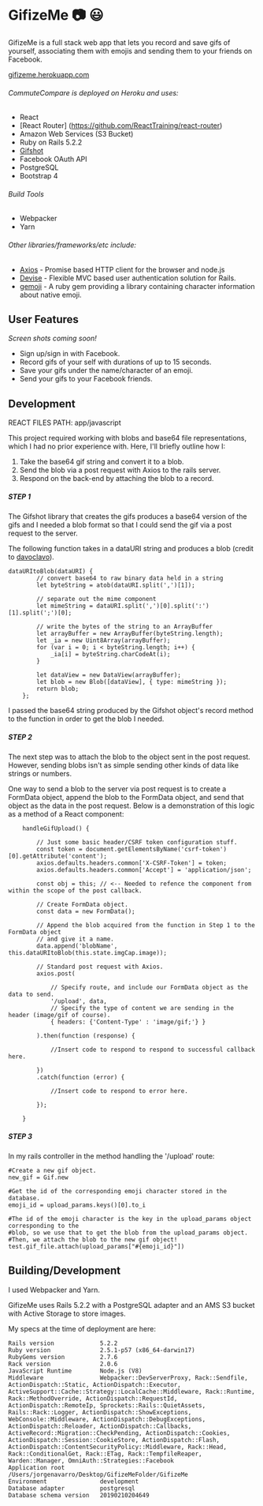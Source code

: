 # GifizeMe  :camera: :smiley:

GifizeMe is a full stack web app that lets you record and save gifs of yourself, associating them with emojis and sending them to your friends on Facebook. 

[gifizeme.herokuapp.com](https://gifizeme.herokuapp.com/)

###### CommuteCompare is deployed on Heroku and uses:

  - React
  - [React Router] (https://github.com/ReactTraining/react-router)
  - Amazon Web Services (S3 Bucket)
  - Ruby on Rails 5.2.2
  - [Gifshot](https://github.com/yahoo/gifshot)
  - Facebook OAuth API
  - PostgreSQL
  - Bootstrap 4


###### Build Tools

   - Webpacker
   - Yarn

###### Other libraries/frameworks/etc include:
- [Axios](https://github.com/axios/axios) - Promise based HTTP client for the browser and node.js
- [Devise](https://www.google.com) - Flexible MVC based user authentication solution for Rails.
- [gemoji](https://github.com/github/gemoji) - A ruby gem providing a library containing character information about native emoji.

## User Features

*Screen shots coming soon!*

  - Sign up/sign in with Facebook.
  - Record gifs of your self with durations of up to 15 seconds.
  - Save your gifs under the name/character of an emoji.
  - Send your gifs to your Facebook friends.

## Development

REACT FILES PATH: app/javascript

This project required working with blobs and base64 file representations, which I had no prior experience with. Here, I'll briefly outline how I:

1) Take the base64 gif string and convert it to a blob.
2) Send the blob via a post request with Axios to the rails server.
3) Respond on the back-end by attaching the blob to a record.

##### STEP 1
The Gifshot library that creates the gifs produces a base64 version of the gifs and I needed a blob format so that I could send the gif via a post request to the server.  

The following function takes in a dataURI string and produces a blob (credit to [davoclavo](https://gist.github.com/davoclavo/4424731)).
```
dataURItoBlob(dataURI) {
        // convert base64 to raw binary data held in a string
        let byteString = atob(dataURI.split(',')[1]);
    
        // separate out the mime component
        let mimeString = dataURI.split(',')[0].split(':')[1].split(';')[0];
    
        // write the bytes of the string to an ArrayBuffer
        let arrayBuffer = new ArrayBuffer(byteString.length);
        let _ia = new Uint8Array(arrayBuffer);
        for (var i = 0; i < byteString.length; i++) {
            _ia[i] = byteString.charCodeAt(i);
        }
    
        let dataView = new DataView(arrayBuffer);
        let blob = new Blob([dataView], { type: mimeString });
        return blob;
    };
```
I passed the base64 string produced by the Gifshot object's record method to the function in order to get the blob I needed. 

##### STEP 2
The next step was to attach the blob to the object sent in the post request. However, sending blobs isn't as simple sending other kinds of data like strings or numbers. 

One way to send a blob to the server via post request is to create a FormData object, append the blob to the FormData object, and send that object as the data in the post request. Below is a demonstration of this logic as a method of a React component:

```
    handleGifUpload() {

        // Just some basic header/CSRF token configuration stuff.
        const token = document.getElementsByName('csrf-token')[0].getAttribute('content');
        axios.defaults.headers.common['X-CSRF-Token'] = token;
        axios.defaults.headers.common['Accept'] = 'application/json';

        const obj = this; // <-- Needed to refence the component from within the scope of the post callback.

        // Create FormData object.
        const data = new FormData();

        // Append the blob acquired from the function in Step 1 to the FormData object
        // and give it a name.
        data.append('blobName', this.dataURItoBlob(this.state.imgCap.image));

        // Standard post request with Axios.
        axios.post(

            // Specify route, and include our FormData object as the data to send.
            '/upload', data, 
            // Specify the type of content we are sending in the header (image/gif of course).
            { headers: {'Content-Type' : 'image/gif;'} }

        ).then(function (response) {

            //Insert code to respond to respond to successful callback here.

        })
        .catch(function (error) {

            //Insert code to respond to error here.

        });

    }
```

##### STEP 3
In my rails controller in the method handling the '/upload' route:

```
#Create a new gif object.
new_gif = Gif.new

#Get the id of the corresponding emoji character stored in the database.
emoji_id = upload_params.keys()[0].to_i

#The id of the emoji character is the key in the upload_params object corresponding to the 
#blob, so we use that to get the blob from the upload_params object.
#Then, we attach the blob to the new gif object!
test.gif_file.attach(upload_params["#{emoji_id}"])
```

## Building/Development

I used Webpacker and Yarn.

GifizeMe uses Rails 5.2.2 with a PostgreSQL adapter and an AMS S3 bucket with Active Storage to store images.

My specs at the time of deployment are here:

```
Rails version             5.2.2
Ruby version              2.5.1-p57 (x86_64-darwin17)
RubyGems version          2.7.6
Rack version              2.0.6
JavaScript Runtime        Node.js (V8)
Middleware                Webpacker::DevServerProxy, Rack::Sendfile, ActionDispatch::Static, ActionDispatch::Executor, ActiveSupport::Cache::Strategy::LocalCache::Middleware, Rack::Runtime, Rack::MethodOverride, ActionDispatch::RequestId, ActionDispatch::RemoteIp, Sprockets::Rails::QuietAssets, Rails::Rack::Logger, ActionDispatch::ShowExceptions, WebConsole::Middleware, ActionDispatch::DebugExceptions, ActionDispatch::Reloader, ActionDispatch::Callbacks, ActiveRecord::Migration::CheckPending, ActionDispatch::Cookies, ActionDispatch::Session::CookieStore, ActionDispatch::Flash, ActionDispatch::ContentSecurityPolicy::Middleware, Rack::Head, Rack::ConditionalGet, Rack::ETag, Rack::TempfileReaper, Warden::Manager, OmniAuth::Strategies::Facebook
Application root          /Users/jorgenavarro/Desktop/GifizeMeFolder/GifizeMe
Environment               development
Database adapter          postgresql
Database schema version   20190210204649
```



